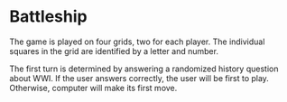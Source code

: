 # Battleship 

The game is played on four grids, two for each player. The individual squares in the grid are identified by a letter and number. 

The first turn is determined by answering a randomized history question about WWI. If the user answers correctly, the user will be first to play. Otherwise, computer will make its first move. 
